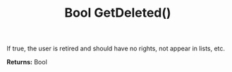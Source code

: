 ﻿---
uid: crmscript_ref_NSAssociate_GetDeleted
title: Bool GetDeleted()
intellisense: NSAssociate.GetDeleted
keywords: NSAssociate, GetDeleted
so.topic: reference
---

If true, the user is retired and should have no rights, not appear in lists, etc.

**Returns:** Bool



